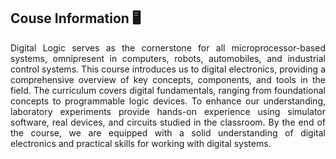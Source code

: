 ## Couse Information 🖥️

<p align="justify">
Digital Logic serves as the cornerstone for all microprocessor-based systems, omnipresent in computers, robots, automobiles, and industrial control systems. This course introduces us to digital electronics, providing a comprehensive overview of key concepts, components, and tools in the field. The curriculum covers digital fundamentals, ranging from foundational concepts to programmable logic devices. To enhance our understanding, laboratory experiments provide hands-on experience using simulator software, real devices, and circuits studied in the classroom. By the end of the course, we are equipped with a solid understanding of digital electronics and practical skills for working with digital systems.
</p>
